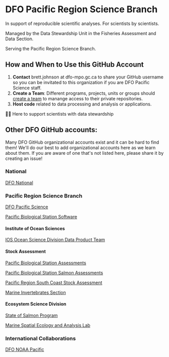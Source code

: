 # DFO Pacific Region Science Branch

In support of reproducible scientific analyses. For scientists by scientists.



Managed by the Data Stewardship Unit in the Fisheries Assessment and Data Section.

Serving the Pacific Region Science Branch.

## How and When to Use this GitHub Account

1) **Contact** brett.johnson at dfo-mpo.gc.ca to share your GitHub username so you can be invitated to this organization if you are DFO Pacific Science staff.
2) **Create a Team**: Different programs, projects, units or groups should [create a team](https://github.com/orgs/dfo-pacific-science/teams) to manange access to their private repositories.
3) **Host code** related to data processing and analysis or applications.

🙋‍♀️ Here to support scientists with data stewardship

## Other DFO GitHub accounts:

Many DFO GitHub organizational accounts exist and it can be hard to find them! We'll do our best to add organizational accounts here as we learn about them. If you are aware of one that's not listed here, please share it by creating an issue!

### National

[DFO National](https://github.com/dfo-mpo)

### Pacific Region Science Branch

[DFO Pacific Science](https://github.com/dfo-pacific-science)

[Pacific Biological Station Software](https://github.com/pbs-software)

#### Institute of Ocean Sciences

[IOS Ocean Science Division Data Product Team](https://github.com/ios-osd-dpg)

#### Stock Assessment

[Pacific Biological Station Assessments](https://github.com/pbs-assess/)

[Pacific Biological Station Salmon Assessments](https://github.com/Pacific-salmon-assess/)

[Pacific Region South Coast Stock Assessment](https://github.com/SCA-stock-assess)

[Marine Invertebrates Section](https://github.com/mis-assess)

#### Ecosystem Science Division

[State of Salmon Program](https://github.com/sos-program)

[Marine Spatial Ecology and Analysis Lab](https://gitlab.com/dfo-msea)

### International Collaborations

[DFO NOAA Pacific](https://github.com/dfo-noaa-pacific)


